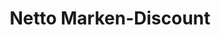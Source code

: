 ---
title: "Netto Marken-Discount"
url: /nuernberg/netto-marken-discount-happurger-strasse/
shop: Supermarkt
---